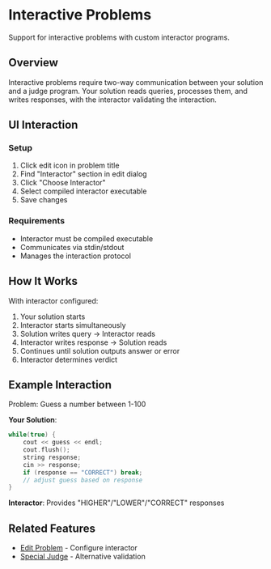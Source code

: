# Interactive Problems

Support for interactive problems with custom interactor programs.

## Overview

Interactive problems require two-way communication between your solution and a
judge program. Your solution reads queries, processes them, and writes
responses, with the interactor validating the interaction.

## UI Interaction

### Setup

1. Click edit icon in problem title
2. Find "Interactor" section in edit dialog
3. Click "Choose Interactor"
4. Select compiled interactor executable
5. Save changes

### Requirements

- Interactor must be compiled executable
- Communicates via stdin/stdout
- Manages the interaction protocol

## How It Works

With interactor configured:

1. Your solution starts
2. Interactor starts simultaneously
3. Solution writes query → Interactor reads
4. Interactor writes response → Solution reads
5. Continues until solution outputs answer or error
6. Interactor determines verdict

## Example Interaction

Problem: Guess a number between 1-100

**Your Solution**:

```cpp
while(true) {
    cout << guess << endl;
    cout.flush();
    string response;
    cin >> response;
    if (response == "CORRECT") break;
    // adjust guess based on response
}
```

**Interactor**: Provides "HIGHER"/"LOWER"/"CORRECT" responses

## Related Features

- [Edit Problem](edit-problem.md) - Configure interactor
- [Special Judge](special-judge.md) - Alternative validation
